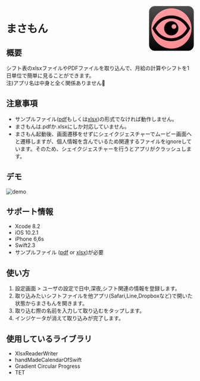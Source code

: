 <img src="masamon/masamon/Assets.xcassets/AppIcon.appiconset/Icon120.png" align="right" />

まさもん
====

## 概要
シフト表のxlsxファイルやPDFファイルを取り込んで、月給の計算やシフトを1日単位で簡単に見ることができます。  
注)アプリ名は中身と全く関係ありません:bow:

## 注意事項
* サンプルファイル([pdf](https://github.com/kentaiwami/masamon/blob/master/masamon/sampleshift.pdf)もしくは[xlsx](https://github.com/kentaiwami/masamon/blob/master/masamon/sampleshift.xlsx))の形式でなければ動作しません。
* まさもんは.pdfか.xlsxにしか対応していません。
* まさもん起動後、画面遷移をせずにシェイクジェスチャーでムービー画面へと遷移しますが、個人情報を含んでいるため関連するファイルをignoreしています。そのため、シェイクジェスチャーを行うとアプリがクラッシュします。

## デモ
![demo](https://github.com/kentaiwami/masamon/blob/master/demo.gif)
## サポート情報
* Xcode 8.2
* iOS 10.2.1
* iPhone 6,6s
* Swift2.3
* サンプルファイル ([pdf](https://github.com/kentaiwami/masamon/blob/master/masamon/sampleshift.pdf) or [xlsx](https://github.com/kentaiwami/masamon/blob/master/masamon/sampleshift.xlsx))が必要

## 使い方
1. 設定画面 > ユーザの設定で日中,深夜,シフト関連の情報を登録します。
2. 取り込みたいシフトファイルを他アプリ(Safari,Line,Dropboxなど)で開いた状態からまさもんを開きます。
3. 取り込む際の名前を入力して取り込むをタップします。
4. インジケータが消えて取り込みが完了します。

## 使用しているライブラリ
* XlsxReaderWriter
* handMadeCalendarOfSwift
* Gradient Circular Progress
* TET
